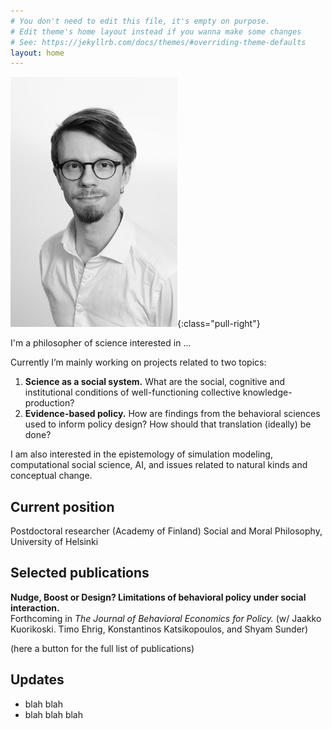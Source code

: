 ```yaml
---
# You don't need to edit this file, it's empty on purpose.
# Edit theme's home layout instead if you wanna make some changes
# See: https://jekyllrb.com/docs/themes/#overriding-theme-defaults
layout: home
---
```

![image-title-here](/assets/pic_small.jpg){:class="pull-right"}

I'm a philosopher of science interested in ...

Currently I’m mainly working on projects related to two topics:  
1. **Science as a social system.** What are the social, cognitive and institutional conditions of well-functioning collective knowledge-production?  
2. **Evidence-based policy.** How are findings from the behavioral sciences used to inform policy design? How should that translation (ideally) be done?  

I am also interested in the epistemology of simulation modeling, computational social science, AI, and issues related to natural kinds and conceptual change.

## Current position
Postdoctoral researcher (Academy of Finland)
Social and Moral Philosophy, University of Helsinki

## Selected publications

**Nudge, Boost or Design? Limitations of behavioral policy under social interaction.**  
Forthcoming in *The Journal of Behavioral Economics for Policy.* (w/ Jaakko Kuorikoski. Timo Ehrig, Konstantinos Katsikopoulos, and Shyam Sunder)

(here a button for the full list of publications)

## Updates
- blah blah
- blah blah blah
